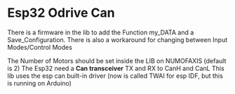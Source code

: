 # Esp32 Odrive Can

There is a firmware in the lib to add the Function my_DATA and a Save_Configuration.
There is also a workaround for changing between Input Modes/Control Modes 

The Number of Motors should be set inside the LIB on NUMOFAXIS (default is 2)
The Esp32 need a **Can transceiver** TX and RX to CanH and CanL
This lib uses the esp can built-in driver (now is called TWAI for esp IDF, but this is running on Arduino)
